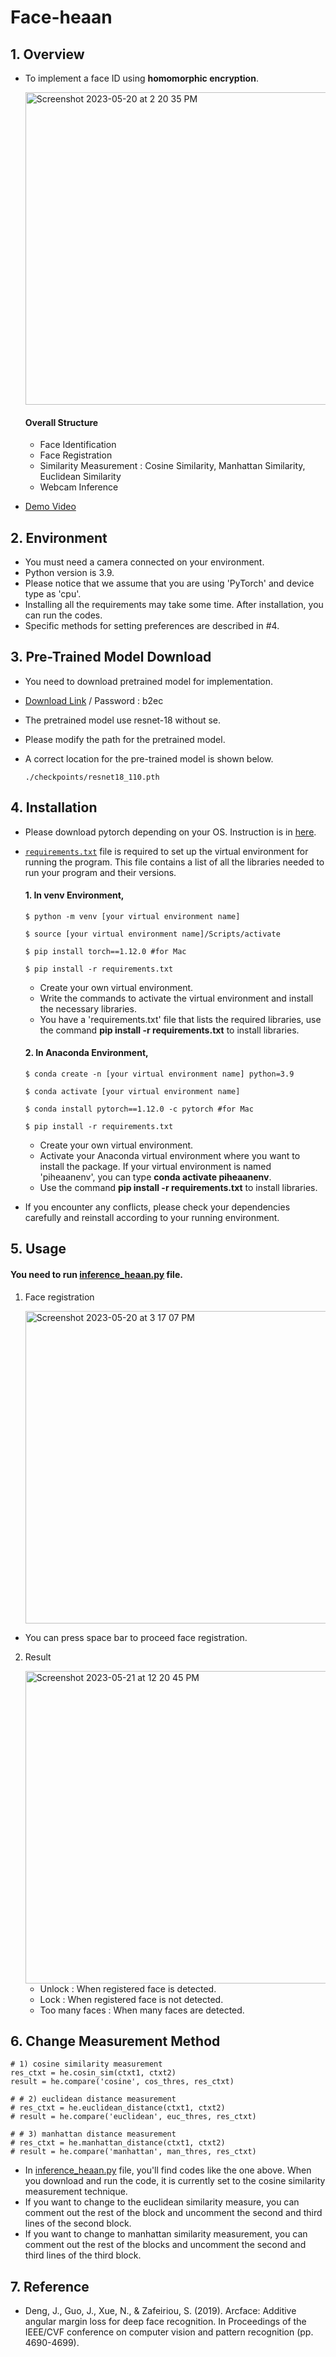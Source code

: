 # Face-heaan


## 1. Overview
- To implement a face ID using **homomorphic encryption**.

  <img width="500" alt="Screenshot 2023-05-20 at 2 20 35 PM" src="https://github.com/jeewonkimm2/Face-heaan/assets/108987773/553ff032-7d6f-4385-ac0f-022e70f9a9f2">
  
  #### Overall Structure
  
    - Face Identification
    - Face Registration
    - Similarity Measurement : Cosine Similarity, Manhattan Similarity, Euclidean Similarity
    - Webcam Inference

- [Demo Video][link3]


## 2. Environment

- You must need a camera connected on your environment.
- Python version is 3.9.
- Please notice that we assume that you are using 'PyTorch' and device type as 'cpu'.
- Installing all the requirements may take some time. After installation, you can run the codes.
- Specific methods for setting preferences are described in #4.

## 3. Pre-Trained Model Download

- You need to download pretrained model for implementation.
- [Download Link][link2] / Password : b2ec
- The pretrained model use resnet-18 without se.
- Please modify the path for the pretrained model.
- A correct location for the pre-trained model is shown below.

  ```
  ./checkpoints/resnet18_110.pth
  ```

## 4. Installation

- Please download pytorch depending on your OS. Instruction is in [here](https://pytorch.org/get-started/previous-versions/#v1120).
- [```requirements.txt```][link1] file is required to set up the virtual environment for running the program. This file contains a list of all the libraries needed to run your program and their versions. 

  #### 1. In **venv** Environment,

  ```
  $ python -m venv [your virtual environment name]

  $ source [your virtual environment name]/Scripts/activate
  
  $ pip install torch==1.12.0 #for Mac

  $ pip install -r requirements.txt
  ```
  - Create your own virtual environment.
  - Write the commands to activate the virtual environment and install the necessary libraries.
  - You have a 'requirements.txt' file that lists the required libraries, use the command **pip install -r requirements.txt** to install libraries.

  #### 2. In **Anaconda** Environment,

  ```
  $ conda create -n [your virtual environment name] python=3.9
  
  $ conda activate [your virtual environment name]
  
  $ conda install pytorch==1.12.0 -c pytorch #for Mac

  $ pip install -r requirements.txt
  ```

  - Create your own virtual environment.
  - Activate your Anaconda virtual environment where you want to install the package. If your virtual environment is named 'piheaanenv', you can type **conda activate piheaanenv**.
  - Use the command **pip install -r requirements.txt** to install libraries.


-  If you encounter any conflicts, please check your dependencies carefully and reinstall according to your running environment.


## 5. Usage

#### You need to run [inference_heaan.py][link] file.

1. Face registration

    <img width="500" alt="Screenshot 2023-05-20 at 3 17 07 PM" src="https://github.com/jeewonkimm2/Face-heaan/assets/108987773/074278df-d377-4c17-ada4-47653d4fc559">
  
  - You can press space bar to proceed face registration.

2. Result

    <img width="500" alt="Screenshot 2023-05-21 at 12 20 45 PM" src="https://github.com/jeewonkimm2/Face-heaan/assets/108987773/771b3c62-d1d4-46cc-bccd-572e69e50dbf">

    - Unlock : When registered face is detected.
    - Lock : When registered face is not detected.
    - Too many faces : When many faces are detected.


## 6. Change Measurement Method

```
# 1) cosine similarity measurement
res_ctxt = he.cosin_sim(ctxt1, ctxt2)
result = he.compare('cosine', cos_thres, res_ctxt)

# # 2) euclidean distance measurement
# res_ctxt = he.euclidean_distance(ctxt1, ctxt2)
# result = he.compare('euclidean', euc_thres, res_ctxt)

# # 3) manhattan distance measurement
# res_ctxt = he.manhattan_distance(ctxt1, ctxt2)
# result = he.compare('manhattan', man_thres, res_ctxt)
```

- In [inference_heaan.py][link] file, you'll find codes like the one above. When you download and run the code, it is currently set to the cosine similarity measurement technique.
- If you want to change to the euclidean similarity measure, you can comment out the rest of the block and uncomment the second and third lines of the second block.
- If you want to change to manhattan similarity measurement, you can comment out the rest of the blocks and uncomment the second and third lines of the third block.



## 7. Reference

- Deng, J., Guo, J., Xue, N., & Zafeiriou, S. (2019). Arcface: Additive angular margin loss for deep face recognition. In Proceedings of the IEEE/CVF conference on computer vision and pattern recognition (pp. 4690-4699).


[link]: https://github.com/jeewonkimm2/Face-heaan/blob/main/inference_heaan.py
[link1]: https://github.com/jeewonkimm2/Face-heaan/blob/main/requirements.txt
[link2]: https://pan.baidu.com/s/1tFEX0yjUq3srop378Z1WMA
[link3]: https://youtu.be/k0vf9HcV2Nw
